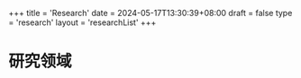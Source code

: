 +++
title = 'Research'
date = 2024-05-17T13:30:39+08:00
draft = false
type = 'research'
layout = 'researchList'
+++

# 研究领域
